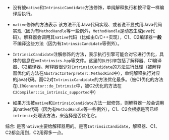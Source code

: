 - 没有被`native`和`IntrinsicCandidate`方法修饰，单纯解释执行和按平常一样编译后执行。

- `native`修饰的方法表示 该方法不用Java代码实现、或者说不显式用Java代码实现（因为有`MethodHandle`等一些例外，`MethodHandle`是动态生成java代码）。解释器会调用其`native`代码（比如由C/C++实现），C1、C2编译器**一般**不编译这些方法（因为有`IntrinsicCandidate`等例外）。

- `IntrinsicCandidate`注解修饰的方法，表示执行引擎可能会对它进行优化，具体的信息在`vmIntrinsics.hpp`等文件。这里的`执行引擎`包括了解释器、C1编译器、C2编译器。解释器很少对`IntrinsicCandidate`的方法进行处理（被解释器优化的方法在`AbstractInterpreter::MethodKind`中），单纯解释执行对应的java代码。而C2对`IntrinsicCandidate`的方法优化最多。（被C1优化的方法在`LIRGenerator::do_Intrinsic`中，被C2优化的方法在`C2Compiler::is_intrinsic_supported`中）

- 如果方法被`native`和`IntrinsicCandidate`方法一起修饰，则解释器一般会调用其native代码（因为有`MethodHandle`等一些例外），C1、C2会根据是否已经`intrinsic`处理该方法，来选择是否优化它。

综合: 是否`native`主要给解释器用的。是否`IntrinsicCandidate`，解释器、C1、C2都会用到，C2用得多一点。

